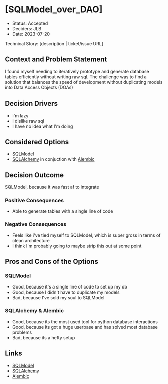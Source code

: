 # [SQLModel_over_DAO]

- Status: Accepted <!-- optional -->
- Deciders: JLB <!-- optional -->
- Date: 2023-07-20 <!-- optional -->

Technical Story: [description | ticket/issue URL] <!-- optional -->

## Context and Problem Statement

I found myself needing to iteratively prototype and generate database tables efficiently without writing raw sql. The challenge was to find a solution that balances the speed of development without duplicating models into Data Access Objects (DOAs)

## Decision Drivers <!-- optional -->

- I'm lazy
- I dislike raw sql
- I have no idea what I'm doing

## Considered Options

- [SQLModel](https://sqlmodel.tiangolo.com/)
- [SQLAlchemy](https://www.sqlalchemy.org/) in conjuction with [Alembic](https://alembic.sqlalchemy.org/en/latest/)

## Decision Outcome

SQLModel, because it was fast af to integrate

### Positive Consequences <!-- optional -->

- Able to generate tables with a single line of code

### Negative Consequences <!-- optional -->

- Feels like i've tied myself to SQLModel, which is super gross in terms of clean architecture
- I think I'm probably going to maybe strip this out at some point

## Pros and Cons of the Options <!-- optional -->

### SQLModel

- Good, because it's a single line of code to set up my db
- Good, because I didn't have to duplicate my models
- Bad, because I've sold my soul to SQLModel

### SQLAlchemy & Alembic

- Good, because its the most used tool for python database interactions
- Good, because its got a huge userbase and has solved most database problems
- Bad, because its a hefty setup

## Links <!-- optional -->

- [SQLModel](https://sqlmodel.tiangolo.com/)
- [SQLAlchemy](https://www.sqlalchemy.org/)
- [Alembic](https://alembic.sqlalchemy.org/)
